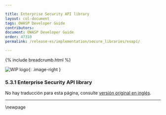 ```yaml
---

title: Enterprise Security API library
layout: col-document
tags: OWASP Developer Guide
contributors:
document: OWASP Developer Guide
order: 47310
permalink: /release-es/implementation/secure_libraries/esapi/

---
```


{% include breadcrumb.html %}

<style type="text/css">
.image-right {
  height: 180px;
  display: block;
  margin-left: auto;
  margin-right: auto;
  float: right;
}
</style>

![WIP logo](../../../assets/images/dg_wip.png "Work in progress"){: .image-right }

### 5.3.1 Enterprise Security API library

No hay traducción para esta página, consulte [versión original en inglés][release070301].

----

[release070301]: https://github.com/OWASP/www-project-developer-guide/blob/main/release/07-implementation/03-secure-libraries/01-esapi.md

\newpage
